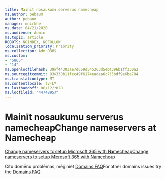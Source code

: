 ```yaml
---
title: Mainīt nosaukumu serverus namecheap
ms.author: pebaum
author: pebaum
manager: mnirkhe
ms.date: 04/21/2020
ms.audience: Admin
ms.topic: article
ROBOTS: NOINDEX, NOFOLLOW
localization_priority: Priority
ms.collection: Adm_O365
ms.custom:
- "5865"
- "14"
ms.openlocfilehash: 39bf44303ae7d659d545363d5ebf396b1ff330a2
ms.sourcegitcommit: 936330b11fec49f6174eadea6c765bdf9e6ba784
ms.translationtype: MT
ms.contentlocale: lv-LV
ms.lasthandoff: 06/12/2020
ms.locfileid: "44748953"
---
```

# <a name="change-nameservers-at-namecheap"></a><span data-ttu-id="c4e66-102">Mainīt nosaukumu serverus namecheap</span><span class="sxs-lookup"><span data-stu-id="c4e66-102">Change nameservers at Namecheap</span></span>

[<span data-ttu-id="c4e66-103">Change nameservers to setup Microsoft 365 with Namecheap</span><span class="sxs-lookup"><span data-stu-id="c4e66-103">Change nameservers to setup Microsoft 365 with Namecheap</span></span>](https://docs.microsoft.com/microsoft-365/admin/dns/change-nameservers-at-namecheap?view=o365-worldwide)

<span data-ttu-id="c4e66-104">Citu domēnu problēmas, mēģiniet [Domains FAQ](https://docs.microsoft.com/microsoft-365/admin/setup/domains-faq?view=o365-worldwide)</span><span class="sxs-lookup"><span data-stu-id="c4e66-104">For other domains issues try the [Domains FAQ](https://docs.microsoft.com/microsoft-365/admin/setup/domains-faq?view=o365-worldwide)</span></span>